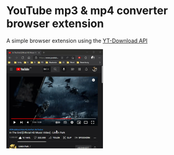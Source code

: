 # YouTube mp3 & mp4 converter browser extension

A simple browser extension using the <a href = "https://www.yt-download.org/developers" target = "_blank">YT-Download API</a>

<img src="./preview.gif" width="50%" height="50%"/>
